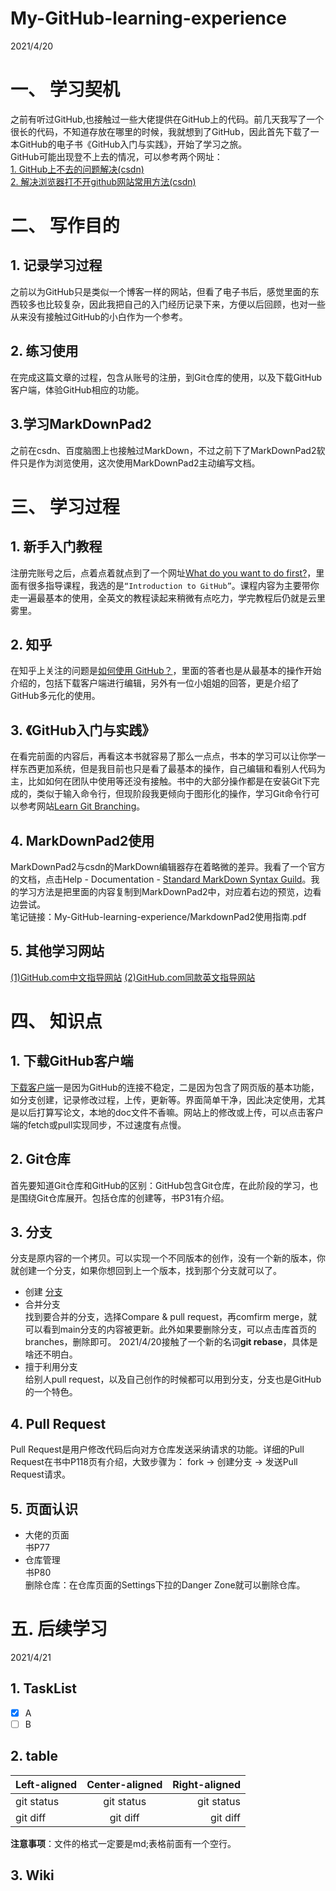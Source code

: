 # My-GitHub-learning-experience
2021/4/20  
# 一、 学习契机
之前有听过GitHub,也接触过一些大佬提供在GitHub上的代码。前几天我写了一个很长的代码，不知道存放在哪里的时候，我就想到了GitHub，因此首先下载了一本GitHub的电子书《GitHub入门与实践》，开始了学习之旅。  
GitHub可能出现登不上去的情况，可以参考两个网址：  
[1. GitHub上不去的问题解决(csdn)](https://blog.csdn.net/weixin_44411398/article/details/112510646?ops_request_misc=%257B%2522request%255Fid%2522%253A%2522161882963416780366548280%2522%252C%2522scm%2522%253A%252220140713.130102334..%2522%257D&request_id=161882963416780366548280&biz_id=0&utm_medium=distribute.pc_search_result.none-task-blog-2~all~top_positive~default-1-112510646.pc_search_result_no_baidu_js&utm_term=github%E4%B8%8A%E4%B8%8D%E5%8E%BB)  
[2. 解决浏览器打不开github网站常用方法(csdn)](https://blog.csdn.net/sanyang730/article/details/82258202?utm_medium=distribute.pc_relevant.none-task-blog-2%7Edefault%7EBlogCommendFromMachineLearnPai2%7Edefault-2.control&dist_request_id=&depth_1-utm_source=distribute.pc_relevant.none-task-blog-2%7Edefault%7EBlogCommendFromMachineLearnPai2%7Edefault-2.control)

# 二、 写作目的
## 1. 记录学习过程  
之前以为GitHub只是类似一个博客一样的网站，但看了电子书后，感觉里面的东西较多也比较复杂，因此我把自己的入门经历记录下来，方便以后回顾，也对一些从来没有接触过GitHub的小白作为一个参考。
## 2. 练习使用   
在完成这篇文章的过程，包含从账号的注册，到Git仓库的使用，以及下载GitHub客户端，体验GitHub相应的功能。
## 3.学习MarkDownPad2 
之前在csdn、百度脑图上也接触过MarkDown，不过之前下了MarkDownPad2软件只是作为浏览使用，这次使用MarkDownPad2主动编写文档。

# 三、 学习过程
## 1.	新手入门教程  
注册完账号之后，点着点着就点到了一个网址[What do you want to do first?](https://github.com/join/get-started)，里面有很多指导课程，我选的是`“Introduction to GitHub”`。课程内容为主要带你走一遍最基本的使用，全英文的教程读起来稍微有点吃力，学完教程后仍就是云里雾里。
## 2. 知乎
在知乎上关注的问题是[如何使用 GitHub？](https://www.zhihu.com/question/20070065?sort=created)，里面的答者也是从最基本的操作开始介绍的，包括下载客户端进行编辑，另外有一位小姐姐的回答，更是介绍了GitHub多元化的使用。
## 3. 《GitHub入门与实践》
在看完前面的内容后，再看这本书就容易了那么一点点，书本的学习可以让你学一样东西更加系统，但是我目前也只是看了最基本的操作，自己编辑和看别人代码为主，比如如何在团队中使用等还没有接触。书中的大部分操作都是在安装Git下完成的，类似于输入命令行，但现阶段我更倾向于图形化的操作，学习Git命令行可以参考网站[Learn Git Branching](https://learngitbranching.js.org/?locale=zh_CN)。
## 4. MarkDownPad2使用
MarkDownPad2与csdn的MarkDown编辑器存在着略微的差异。我看了一个官方的文档，点击Help - Documentation - [Standard MarkDown Syntax Guild](https://daringfireball.net/projects/markdown/syntax)。我的学习方法是把里面的内容复制到MarkDownPad2中，对应着右边的预览，边看边尝试。  
笔记链接：My-GitHub-learning-experience/MarkdownPad2使用指南.pdf
## 5. 其他学习网站
[(1)GitHub.com中文指导网站](https://docs.github.com/cn/github)
[(2)GitHub.com同款英文指导网站](https://docs.github.com/en/github/writing-on-github/organizing-information-with-tables)
# 四、 知识点
## 1. 下载GitHub客户端
[下载客户端](https://desktop.github.com/)一是因为GitHub的连接不稳定，二是因为包含了网页版的基本功能，如分支创建，记录修改过程，上传，更新等。界面简单干净，因此决定使用，尤其是以后打算写论文，本地的doc文件不香嘛。网站上的修改或上传，可以点击客户端的fetch或pull实现同步，不过速度有点慢。
## 2. Git仓库
首先要知道Git仓库和GitHub的区别：GitHub包含Git仓库，在此阶段的学习，也是围绕Git仓库展开。包括仓库的创建等，书P31有介绍。
## 3. 分支
分支是原内容的一个拷贝。可以实现一个不同版本的创作，没有一个新的版本，你就创建一个分支，如果你想回到上一个版本，找到那个分支就可以了。

- 创建 [分支](https://blog.csdn.net/qq_30607843/article/details/84404000?ops_request_misc=%257B%2522request%255Fid%2522%253A%2522161891506916780265487756%2522%252C%2522scm%2522%253A%252220140713.130102334.pc%255Fall.%2522%257D&request_id=161891506916780265487756&biz_id=0&utm_medium=distribute.pc_search_result.none-task-blog-2~all~first_rank_v2~rank_v29-2-84404000.pc_search_result_no_baidu_js&utm_term=github%E5%90%88%E5%B9%B6%E5%88%86%E6%94%AFi) 
- 合并分支  
	找到要合并的分支，选择Compare & pull request，再comfirm merge，就可以看到main分支的内容被更新。此外如果要删除分支，可以点击库首页的branches，删除即可。
	2021/4/20接触了一个新的名词**git rebase**，具体是啥还不明白。
- 擅于利用分支  
	给别人pull request，以及自己创作的时候都可以用到分支，分支也是GitHub的一个特色。
## 4. Pull Request
Pull Request是用户修改代码后向对方仓库发送采纳请求的功能。详细的Pull Request在书中P118页有介绍，大致步骤为： fork -> 创建分支 -> 发送Pull Request请求。
## 5. 页面认识
- 大佬的页面  
书P77 
- 仓库管理  
书P80  
删除仓库：在仓库页面的Settings下拉的Danger Zone就可以删除仓库。
# 五. 后续学习
2021/4/21
## 1. TaskList
- [x] A
- [ ] B
## 2. table

| Left-aligned | Center-aligned | Right-aligned |
| :---         |     :---:      |          ---: |
| git status   | git status     | git status    |
| git diff     | git diff       | git diff      |
**注意事项**：文件的格式一定要是md;表格前面有一个空行。
## 3. Wiki
